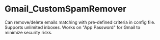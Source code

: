 Gmail_CustomSpamRemover
=======================

Can remove/delete emails matching with pre-defined criteria in config file. Supports unlimited inboxes. Works on "App Password" for Gmail to minimize security risks. 
